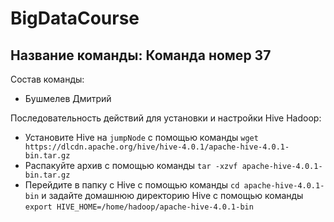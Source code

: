 # BigDataCourse

## Название команды: Команда номер 37

Состав команды:
* Бушмелев Дмитрий

Последовательность действий для установки и настройки Hive Hadoop:
* Установите Hive на `jumpNode` с помощью команды `wget https://dlcdn.apache.org/hive/hive-4.0.1/apache-hive-4.0.1-bin.tar.gz`
* Распакуйте архив с помощью команды `tar -xzvf apache-hive-4.0.1-bin.tar.gz`
* Перейдите в папку с Hive с помощью команды `cd apache-hive-4.0.1-bin` и задайте домашнюю директорию Hive с помощью команды `export HIVE_HOME=/home/hadoop/apache-hive-4.0.1-bin`
